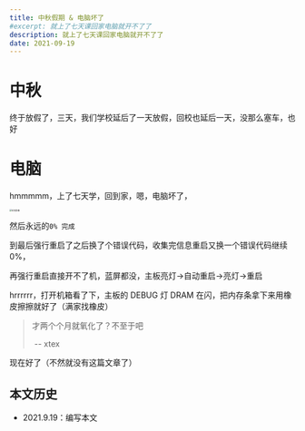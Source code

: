 ```yaml
---
title: 中秋假期 & 电脑坏了
#excerpt: 就上了七天课回家电脑就开不了了
description: 就上了七天课回家电脑就开不了了
date: 2021-09-19
---
```


# 中秋

终于放假了，三天，我们学校延后了一天放假，回校也延后一天，没那么塞车，也好

# 电脑

hmmmmm，上了七天学，回到家，嗯，电脑坏了，

[<img src="https://z3.ax1x.com/2021/09/19/43j9ud.jpg" alt="珍贵影像" style="zoom: 25%;" />](https://imgtu.com/i/43j9ud)

然后永远的`0% 完成`

到最后强行重启了之后换了个错误代码，收集完信息重启又换一个错误代码继续 0%，

再强行重启直接开不了机，蓝屏都没，主板亮灯->自动重启->亮灯->重启

hrrrrrr，打开机箱看了下，主板的 DEBUG 灯 DRAM 在闪，把内存条拿下来用橡皮擦擦就好了（满家找橡皮）

> 才两个个月就氧化了？不至于吧
>
> ​ -- xtex

现在好了（不然就没有这篇文章了）

## 本文历史

- 2021.9.19：编写本文
